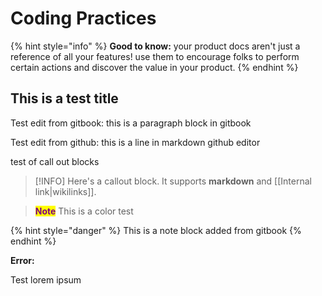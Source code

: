 # Coding Practices

{% hint style="info" %}
**Good to know:** your product docs aren't just a reference of all your features! use them to encourage folks to perform certain actions and discover the value in your product.
{% endhint %}

## This is a test title

Test edit from gitbook: this is a paragraph block in gitbook

Test edit from github: this is a line in markdown github editor

test of call out blocks

> \[!INFO] Here's a callout block. It supports **markdown** and \[\[Internal link|wikilinks]].

> <mark style="color:purple;">**Note**</mark> This is a color test

{% hint style="danger" %}
This is a note block added from gitbook
{% endhint %}

**Error:**

Test lorem ipsum
